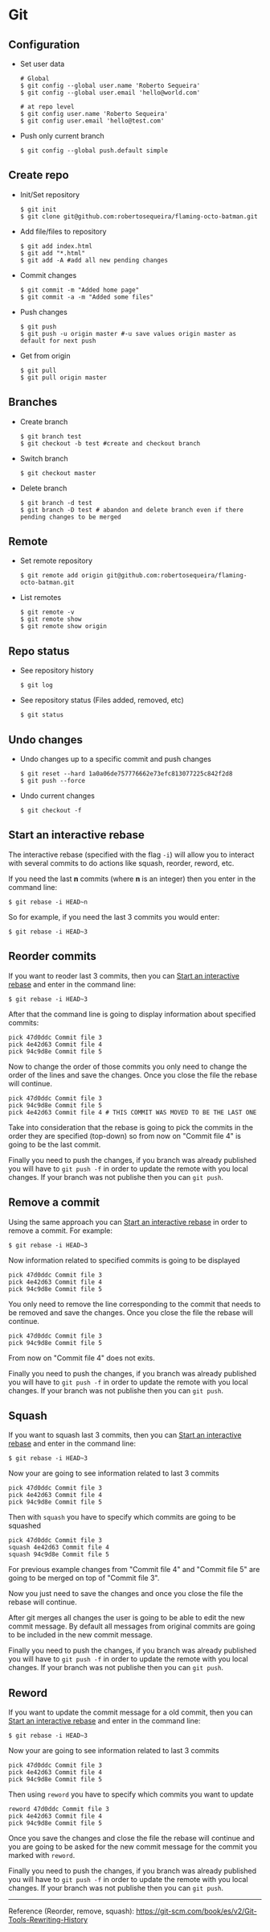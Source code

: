 # Git

## Configuration

* Set user data

  ```
  # Global
  $ git config --global user.name 'Roberto Sequeira'
  $ git config --global user.email 'hello@world.com'
  
  # at repo level
  $ git config user.name 'Roberto Sequeira'
  $ git config user.email 'hello@test.com'
  ```
  
* Push only current branch

  `$ git config --global push.default simple`

## Create repo

* Init/Set repository

  ```
  $ git init
  $ git clone git@github.com:robertosequeira/flaming-octo-batman.git
  ```

* Add file/files to repository

  ```
  $ git add index.html
  $ git add "*.html"
  $ git add -A #add all new pending changes
  ```

* Commit changes

  ```
  $ git commit -m "Added home page"
  $ git commit -a -m "Added some files" 
  ```

* Push changes

  ```
  $ git push
  $ git push -u origin master #-u save values origin master as default for next push
  ```
  
* Get from origin

  ```
  $ git pull
  $ git pull origin master
  ```

## Branches 

* Create branch

  ```
  $ git branch test
  $ git checkout -b test #create and checkout branch
  ```

* Switch branch

  `$ git checkout master`
  
* Delete branch

  ```
  $ git branch -d test
  $ git branch -D test # abandon and delete branch even if there pending changes to be merged
  ```
  
## Remote

* Set remote repository

  ```
  $ git remote add origin git@github.com:robertosequeira/flaming-octo-batman.git
  ```

* List remotes

  ```
  $ git remote -v
  $ git remote show
  $ git remote show origin
  ```

## Repo status

* See repository history
  
  `$ git log`

* See repository status (Files added, removed, etc) 

  `$ git status`

## Undo changes

* Undo changes up to a specific commit and push changes

  ```
  $ git reset --hard 1a0a06de757776662e73efc813077225c842f2d8
  $ git push --force
  ```

* Undo current changes

  `$ git checkout -f`

## Start an interactive rebase

The interactive rebase (specified with the flag `-i`) will allow you to interact with several commits to do actions like squash, reorder, reword, etc.

If you need the last **n** commits (where **n** is an integer) then you enter in the command line:

  `$ git rebase -i HEAD~n`

So for example, if you need the last 3 commits you would enter:

  `$ git rebase -i HEAD~3`
  
## Reorder commits

If you want to reoder last 3 commits, then you can [Start an interactive rebase](#start-an-interactive-rebase) and enter in the command line:

  `$ git rebase -i HEAD~3`

After that the command line is going to display information about specified commits:

  ```
  pick 47d0ddc Commit file 3
  pick 4e42d63 Commit file 4
  pick 94c9d8e Commit file 5
  ```

Now to change the order of those commits you only need to change the order of the lines and save the changes. Once you close the file the rebase will continue.

  ```
  pick 47d0ddc Commit file 3
  pick 94c9d8e Commit file 5
  pick 4e42d63 Commit file 4 # THIS COMMIT WAS MOVED TO BE THE LAST ONE
  ```

Take into consideration that the rebase is going to pick the commits in the order they are specified (top-down) so from now on "Commit file 4" is going to be the last commit.

Finally you need to push the changes, if you branch was already published you will have to `git push -f` in order to update the remote with you local changes. If your branch was not publishe then you can `git push`.

## Remove a commit

Using the same approach you can [Start an interactive rebase](#start-an-interactive-rebase) in order to remove a commit. For example:

  `$ git rebase -i HEAD~3`

Now information related to specified commits is going to be displayed

  ```
  pick 47d0ddc Commit file 3
  pick 4e42d63 Commit file 4
  pick 94c9d8e Commit file 5
  ```

You only need to remove the line corresponding to the commit that needs to be removed and save the changes. Once you close the file the rebase will continue.

  ```
  pick 47d0ddc Commit file 3
  pick 94c9d8e Commit file 5
  ```

From now on "Commit file 4" does not exits.

Finally you need to push the changes, if you branch was already published you will have to `git push -f` in order to update the remote with you local changes. If your branch was not publishe then you can `git push`.

## Squash

If you want to squash last 3 commits, then you can [Start an interactive rebase](#start-an-interactive-rebase) and enter in the command line:

  `$ git rebase -i HEAD~3`

Now your are going to see information related to last 3 commits

  ```
  pick 47d0ddc Commit file 3
  pick 4e42d63 Commit file 4
  pick 94c9d8e Commit file 5
  ```

Then with `squash` you have to specify which commits are going to be squashed

  ```
  pick 47d0ddc Commit file 3
  squash 4e42d63 Commit file 4
  squash 94c9d8e Commit file 5
  ```
  
For previous example changes from "Commit file 4" and "Commit file 5" are going to be merged on top of "Commit file 3".

Now you just need to save the changes and once you close the file the rebase will continue.

After git merges all changes the user is going to be able to edit the new commit message. By default all messages from original commits are going to be included in the new commit message.

Finally you need to push the changes, if you branch was already published you will have to `git push -f` in order to update the remote with you local changes. If your branch was not publishe then you can `git push`.

## Reword

If you want to update the commit message for a old commit, then you can [Start an interactive rebase](#start-an-interactive-rebase) and enter in the command line:

  `$ git rebase -i HEAD~3`

Now your are going to see information related to last 3 commits

  ```
  pick 47d0ddc Commit file 3
  pick 4e42d63 Commit file 4
  pick 94c9d8e Commit file 5
  ```

Then using `reword` you have to specify which commits you want to update

  ```
  reword 47d0ddc Commit file 3
  pick 4e42d63 Commit file 4
  pick 94c9d8e Commit file 5
  ```

Once you save the changes and close the file the rebase will continue and you are going to be asked for the new commit message for the commit you marked with `reword`.

Finally you need to push the changes, if you branch was already published you will have to `git push -f` in order to update the remote with you local changes. If your branch was not publishe then you can `git push`.

------

Reference (Reorder, remove, squash): https://git-scm.com/book/es/v2/Git-Tools-Rewriting-History
